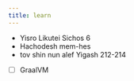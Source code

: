 ```yaml
---
title: learn
---
```

- Yisro Likutei Sichos 6
- Hachodesh mem-hes
- tov shin nun alef Yigash 212-214
- [ ] GraalVM